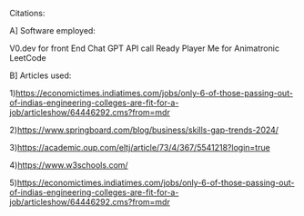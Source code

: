 Citations:

A] Software employed:

V0.dev for front End
Chat GPT API call
Ready Player Me for Animatronic
LeetCode

B] Articles used: 

1)https://economictimes.indiatimes.com/jobs/only-6-of-those-passing-out-of-indias-engineering-colleges-are-fit-for-a-job/articleshow/64446292.cms?from=mdr

2)https://www.springboard.com/blog/business/skills-gap-trends-2024/

3)https://academic.oup.com/eltj/article/73/4/367/5541218?login=true

4)https://www.w3schools.com/

5)https://economictimes.indiatimes.com/jobs/only-6-of-those-passing-out-of-indias-engineering-colleges-are-fit-for-a-job/articleshow/64446292.cms?from=mdr 

